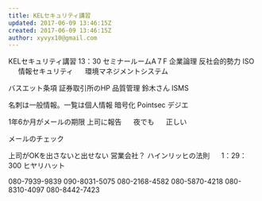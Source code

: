 ```yaml
---
title: KELセキュリティ講習
updated: 2017-06-09 13:46:15Z
created: 2017-06-09 13:46:15Z
author: xyvyx10@gmail.com
---
```


KELセキュリティ講習
13：30 セミナールームA７F
企業論理
反社会的勢力
ISO
     情報セキュリティ
     環境マネジメントシステム

バスエット条項
証券取引所のHP
品質管理 鈴木さん
ISMS

名刺は一般情報。一覧は個人情報
暗号化
Pointsec
デジエ

1年6か月がメールの期限
上司に報告
     夜でも
     正しい

メールのチェック

上司がOKを出さないと出せない
営業会社？
ハインリッヒの法則
     1：29：300
ヒヤリハット

080-7939-9839
090-8031-5075
080-2168-4582
080-5870-4218
080-8310-4097
080-8442-7423